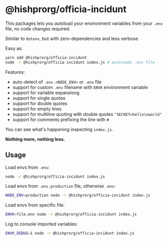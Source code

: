 # @hishprorg/officia-incidunt

This packages lets you autoload your environment variables from your `.env` file, no code changes required.  

Similar to `dotenv`, but with zero-dependencies and less verbose.  

Easy as:
```sh
yarn add @hishprorg/officia-incidunt
node -r @hishprorg/officia-incidunt index.js # autoloads .env file
```

Features:
- auto-detect of `.env.<NODE_ENV>` or `.env` file
- support for custom `.env` filename with `ENVK` environment variable
- support for variable expansiong
- support for single quotes
- support for double quotes
- support for empty lines
- support for multiline quoting with double quotes `"SECRET=hello\nworld"`
- support for comments prefixing the line with `#`

You can see what's happening inspecting `index.js`.

**Nothing more, nothing less.**

## Usage

Load envs from `.env`:
```sh
node -r @hishprorg/officia-incidunt index.js
```

Load envs from `.env.production` file, otherwise `.env`:
```sh
NODE_ENV=production node -r @hishprorg/officia-incidunt index.js
```

Load envs from specific file:
```sh
ENVK=file.env node -r @hishprorg/officia-incidunt index.js
```

Log to console imported variables:
```sh
ENVK_DEBUG=1 node -r @hishprorg/officia-incidunt index.js
```